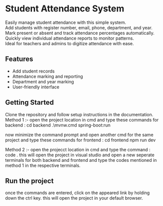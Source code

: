 # Student Attendance System

Easily manage student attendance with this simple system.  
Add students with register number, email, phone, department, and year.  
Mark present or absent and track attendance percentages automatically.  
Quickly view individual attendance reports to monitor patterns.  
Ideal for teachers and admins to digitize attendance with ease.

## Features
- Add student records
- Attendance marking and reporting
- Department and year marking
- User-friendly interface

## Getting Started
Clone the repository and follow setup instructions in the documentation.
Method 1 :-
open the project location in cmd and type these commands 
for backend :
cd backend
.\\mvnw.cmd spring-boot:run

now minimize the command prompt and open another cmd for the same project and type these commands
for frontend :
cd frontend
npm run dev



Method 2 :-
open the projecct location in cmd and type the command : code .
this will open the project in visual studio and open a new seperate terminals for both backend and frontend and type the codes mentioned in method 1 in the respective terminals.




## Run the project
once the commands are entered, click on the appeared link by holding down the ctrl key. this will open the project in your default browser.            

